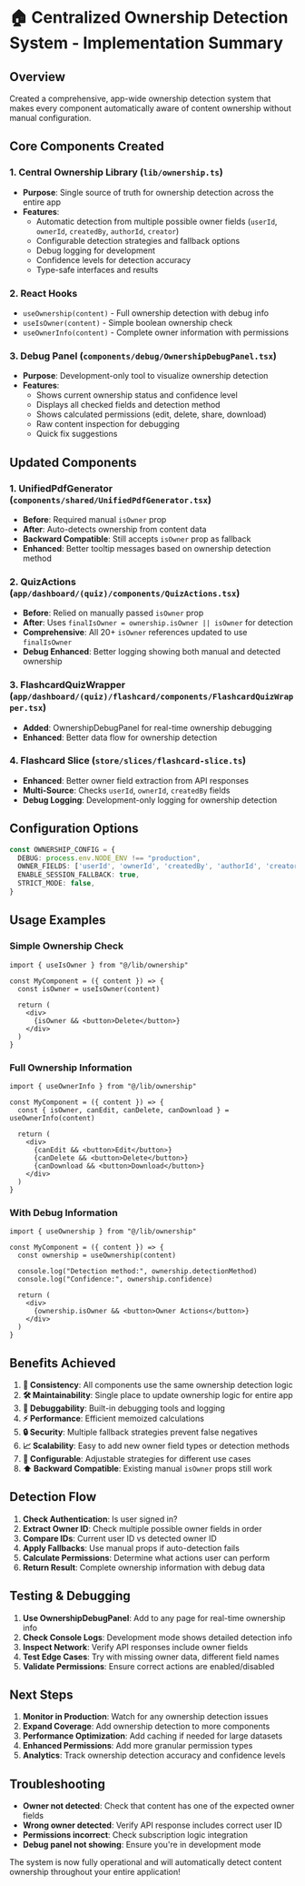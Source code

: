 # 🏠 Centralized Ownership Detection System - Implementation Summary

## Overview
Created a comprehensive, app-wide ownership detection system that makes every component automatically aware of content ownership without manual configuration.

## Core Components Created

### 1. **Central Ownership Library** (`lib/ownership.ts`)
- **Purpose**: Single source of truth for ownership detection across the entire app
- **Features**:
  - Automatic detection from multiple possible owner fields (`userId`, `ownerId`, `createdBy`, `authorId`, `creator`)
  - Configurable detection strategies and fallback options
  - Debug logging for development
  - Confidence levels for detection accuracy
  - Type-safe interfaces and results

### 2. **React Hooks**
- `useOwnership(content)` - Full ownership detection with debug info
- `useIsOwner(content)` - Simple boolean ownership check
- `useOwnerInfo(content)` - Complete owner information with permissions

### 3. **Debug Panel** (`components/debug/OwnershipDebugPanel.tsx`)
- **Purpose**: Development-only tool to visualize ownership detection
- **Features**:
  - Shows current ownership status and confidence level
  - Displays all checked fields and detection method
  - Shows calculated permissions (edit, delete, share, download)
  - Raw content inspection for debugging
  - Quick fix suggestions

## Updated Components

### 1. **UnifiedPdfGenerator** (`components/shared/UnifiedPdfGenerator.tsx`)
- **Before**: Required manual `isOwner` prop
- **After**: Auto-detects ownership from content data
- **Backward Compatible**: Still accepts `isOwner` prop as fallback
- **Enhanced**: Better tooltip messages based on ownership detection method

### 2. **QuizActions** (`app/dashboard/(quiz)/components/QuizActions.tsx`)
- **Before**: Relied on manually passed `isOwner` prop
- **After**: Uses `finalIsOwner = ownership.isOwner || isOwner` for detection
- **Comprehensive**: All 20+ `isOwner` references updated to use `finalIsOwner`
- **Debug Enhanced**: Better logging showing both manual and detected ownership

### 3. **FlashcardQuizWrapper** (`app/dashboard/(quiz)/flashcard/components/FlashcardQuizWrapper.tsx`)
- **Added**: OwnershipDebugPanel for real-time ownership debugging
- **Enhanced**: Better data flow for ownership detection

### 4. **Flashcard Slice** (`store/slices/flashcard-slice.ts`)
- **Enhanced**: Better owner field extraction from API responses
- **Multi-Source**: Checks `userId`, `ownerId`, `createdBy` fields
- **Debug Logging**: Development-only logging for ownership detection

## Configuration Options

```typescript
const OWNERSHIP_CONFIG = {
  DEBUG: process.env.NODE_ENV !== "production",
  OWNER_FIELDS: ['userId', 'ownerId', 'createdBy', 'authorId', 'creator'],
  ENABLE_SESSION_FALLBACK: true,
  STRICT_MODE: false,
}
```

## Usage Examples

### Simple Ownership Check
```tsx
import { useIsOwner } from "@/lib/ownership"

const MyComponent = ({ content }) => {
  const isOwner = useIsOwner(content)
  
  return (
    <div>
      {isOwner && <button>Delete</button>}
    </div>
  )
}
```

### Full Ownership Information
```tsx
import { useOwnerInfo } from "@/lib/ownership"

const MyComponent = ({ content }) => {
  const { isOwner, canEdit, canDelete, canDownload } = useOwnerInfo(content)
  
  return (
    <div>
      {canEdit && <button>Edit</button>}
      {canDelete && <button>Delete</button>}
      {canDownload && <button>Download</button>}
    </div>
  )
}
```

### With Debug Information
```tsx
import { useOwnership } from "@/lib/ownership"

const MyComponent = ({ content }) => {
  const ownership = useOwnership(content)
  
  console.log("Detection method:", ownership.detectionMethod)
  console.log("Confidence:", ownership.confidence)
  
  return (
    <div>
      {ownership.isOwner && <button>Owner Actions</button>}
    </div>
  )
}
```

## Benefits Achieved

1. **🔄 Consistency**: All components use the same ownership detection logic
2. **🛠️ Maintainability**: Single place to update ownership logic for entire app
3. **🐛 Debuggability**: Built-in debugging tools and logging
4. **⚡ Performance**: Efficient memoized calculations
5. **🔒 Security**: Multiple fallback strategies prevent false negatives
6. **📈 Scalability**: Easy to add new owner field types or detection methods
7. **🔧 Configurable**: Adjustable strategies for different use cases
8. **⬆️ Backward Compatible**: Existing manual `isOwner` props still work

## Detection Flow

1. **Check Authentication**: Is user signed in?
2. **Extract Owner ID**: Check multiple possible owner fields in order
3. **Compare IDs**: Current user ID vs detected owner ID
4. **Apply Fallbacks**: Use manual props if auto-detection fails
5. **Calculate Permissions**: Determine what actions user can perform
6. **Return Result**: Complete ownership information with debug data

## Testing & Debugging

1. **Use OwnershipDebugPanel**: Add to any page for real-time ownership info
2. **Check Console Logs**: Development mode shows detailed detection info
3. **Inspect Network**: Verify API responses include owner fields
4. **Test Edge Cases**: Try with missing owner data, different field names
5. **Validate Permissions**: Ensure correct actions are enabled/disabled

## Next Steps

1. **Monitor in Production**: Watch for any ownership detection issues
2. **Expand Coverage**: Add ownership detection to more components
3. **Performance Optimization**: Add caching if needed for large datasets
4. **Enhanced Permissions**: Add more granular permission types
5. **Analytics**: Track ownership detection accuracy and confidence levels

## Troubleshooting

- **Owner not detected**: Check that content has one of the expected owner fields
- **Wrong owner detected**: Verify API response includes correct user ID
- **Permissions incorrect**: Check subscription logic integration
- **Debug panel not showing**: Ensure you're in development mode

The system is now fully operational and will automatically detect content ownership throughout your entire application!
